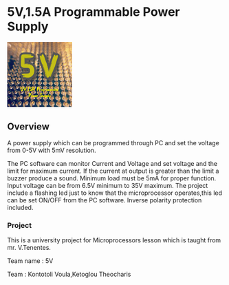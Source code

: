 # 5V,1.5A Programmable Power Supply 

<img src="Documents/5v_logo.png" width="30%">


## Overview
A power supply which can be programmed through PC and set the voltage from 0-5V with 5mV resolution.

The PC software can monitor Current and Voltage and set voltage and the limit for maximum current.
If the current at output is greater than the limit a buzzer produce a sound.
Minimum load must be 5mA for proper function.
Input voltage can be from 6.5V minimum to 35V maximum.
The project include a flashing led just to know that the microprocessor operates,this led can be set ON/OFF
from the PC software.
Inverse polarity protection included.

### Project
This is a university project for Microprocessors lesson which is taught from mr. V.Tenentes.

Team name : 5V

Team : Kontotoli Voula,Ketoglou Theocharis 

